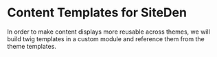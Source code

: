 # Content Templates for SiteDen

In order to make content displays more reusable across themes, we will build
twig templates in a custom module and reference them from the theme templates.
